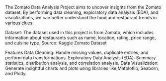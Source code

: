 The Zomato Data Analysis Project aims to uncover insights from the Zomato dataset. By performing data cleaning, exploratory data analysis (EDA), and visualizations, we can better understand the food and restaurant trends in various cities.

Dataset:
The dataset used in this project is from Zomato, which includes information about restaurants such as name, location, rating, price range, and cuisine type.
Source: Kaggle Zomato Dataset

Features
Data Cleaning: Handle missing values, duplicate entries, and perform data transformations.
Exploratory Data Analysis (EDA): Summary statistics, distribution analysis, and correlation analysis.
Data Visualization: Generate insightful charts and plots using libraries like Matplotlib, Seaborn, and Plotly.
